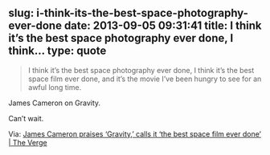slug: i-think-its-the-best-space-photography-ever-done
date: 2013-09-05 09:31:41
title: I think it’s the best space photography ever done, I think...
type: quote
---

> I think it’s the best space photography ever done, I think it’s the best space film ever done, and it’s the movie I’ve been hungry to see for an awful long time.

James Cameron on Gravity.

 Can’t wait.

 Via: [James Cameron praises ‘Gravity,’ calls it ‘the best space film ever done’ | The Verge](http://www.theverge.com/2013/9/4/4694314/james-cameron-praises-gravity-calls-it-the-best-space-film-ever-done)

